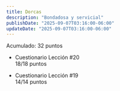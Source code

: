 ```yaml
---
title: Dorcas
description: "Bondadosa y servicial"
publishDate: "2025-09-07T03:16:00-06:00"
updateDate: "2025-09-07T03:16:00-06:00"
---
```


Acumulado: 32 puntos

* Cuestionario Lección #20  
18/18 puntos

* Cuestionario Lección #19  
14/14 puntos
